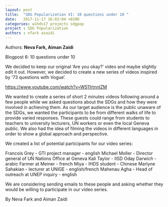 ```yaml
---
layout: post
title:  "SDG Popularization VI: 10 questions under 10 "
date:   2017-11-17 16:03:04 +0200
categories: wihds17 projects sdgpop
project : SDG Popularization
authors : nfark azaidi
---
```


Authors: **Neva Fark, Aiman Zaidi**

Blogpost 6: 10 questions under 10

We decided to keep our original ‘Are you okay?’ video and maybe slightly edit it out. However, we decided to create a new series of videos inspired by ‘73 questions with Vogue’. 

https://www.youtube.com/watch?v=W511rtnnlZM

We wanted to create a series of short 2 minutes videos following around a few people while we asked questions about the SDGs and how they were involved in achieving them. As our target audience is the public unaware of the SDGs, we wanted the participants to be from different walks of life to provide varied responses. These guests could range from students to teachers to university lecturers, UN workers or even the local Geneva public. We also had the idea of filming the videos in different languages in order to show a global approach and perspective. 

We created a list of potential participants for our video series:

Francois Grey - GTI project manager - english
Michael Moller - Director general of UN Nations Office at Geneva 
Kali Taylor - IISD
Oday Darwich - arabic
Farmer at Meiner - french
Miya - IHDS student - Chinese
Marlyne Sahakian - lecturer at UNIGE - english/french
Mahenau Agha - Head of outreach at UNEP inquiry - english

We are considering sending emails to these people and asking whether they would be willing to participate in our video series.

By Neva Fark and Aiman Zaidi
